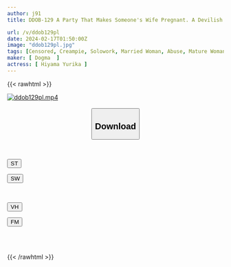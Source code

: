 ```yaml
---
author: j91
title: DDOB-129 A Party That Makes Someone's Wife Pregnant. A Devilish Cock Shoots Deep Into The Uterus! Yurika Hiyama

url: /v/ddob129pl
date: 2024-02-17T01:50:00Z
image: "ddob129pl.jpg"
tags: [Censored, Creampie, Solowork, Married Woman, Abuse, Mature Woman	]
maker: [ Dogma  ]
actress: [ Hiyama Yurika ]
---
```



{{< rawhtml >}}

<div class="video" data-videoid="p8o8qAOBryTVGL">
    <a href="javascript:;">
        <img src="/v/ddob129pl/ddob129pl.jpg" width="WIDTH" height="HEIGHT" alt="ddob129pl.mp4" loading="lazy">
    </a>
</div>

<script type="text/javascript" src="https://j91.asia/asset/on-demand-st.js"></script>

<br>
  <link rel="stylesheet" href="https://j91.asia/asset/bs5.css">
  
  <center>
  <button class="btn btn-primary" type="button" data-bs-toggle="collapse" data-bs-target=".multi-collapse" aria-expanded="false" aria-controls="multiCollapseExample1 multiCollapseExample2"><h2>Download</h2></button></center>
</p>
<div class="row">
  <div class="col">
    <div class="collapse multi-collapse" id="multiCollapseExample1">
      <div class="card card-body">
	      	      <br>
<div class="buttons">  
<p><a href="https://streamtape.to/v/p8o8qAOBryTVGL" target="_blank"><button class="btn-hover color-3"><i class="fa fa-download"></i> ST</button></a></p>
<p><a href="https://cdnwish.com/wq18g831i41i" target="_blank"><button class="btn-hover color-2"><i class="fa fa-download"></i> SW</button></a></p></div>
    </div>
  </div>
</div>
  <div class="col">
    <div class="collapse multi-collapse" id="multiCollapseExample2">
      <div class="card card-body">
	      <br>
<div class="buttons">
<p><a href="https://vidhidepro.com/f/xp9ed64d0htw"><button class="btn-hover color-9"><i class="fa fa-download"></i> VH</button></a></p>
<p><a href="https://filemoon.sx/d/0xqy4rdhpzch"><button class="btn-hover color-8"><i class="fa fa-download"></i> FM</button></a></p></div>
<br><br>
      </div>
    </div>
  </div>
</div>

{{< /rawhtml >}}